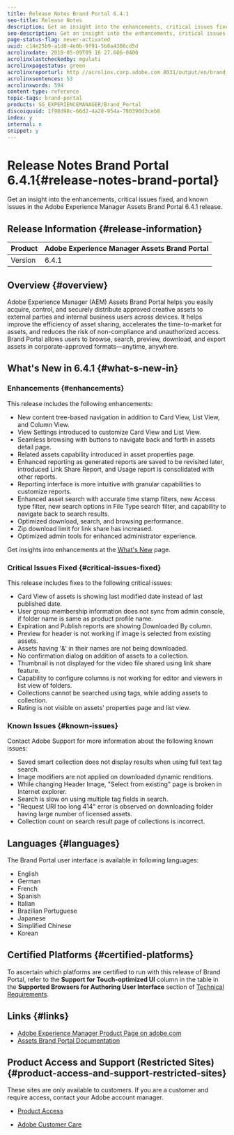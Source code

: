 ```yaml
---
title: Release Notes Brand Portal 6.4.1
seo-title: Release Notes
description: Get an insight into the enhancements, critical issues fixed, and known issues in the Adobe Experience Manager Assets Brand Portal 6.4.1 release.
seo-description: Get an insight into the enhancements, critical issues fixed, and known issues in the Adobe Experience Manager Assets Brand Portal 6.4.1 release.
page-status-flag: never-activated
uuid: c14e25b9-a1d0-4e0b-9f91-5b8a4386cd5d
acrolinxdate: 2018-05-09T09 16 27.606-0400
acrolinxlastcheckedby: mgulati
acrolinxpagestatus: green
acrolinxreporturl: http //acrolinx.corp.adobe.com 8031/output/en/brand_portal_release_notes_641_krs_workflow_3f5278c7e8d024ea_75_report.xml
acrolinxsentences: 53
acrolinxwords: 594
content-type: reference
topic-tags: brand-portal
products: SG_EXPERIENCEMANAGER/Brand_Portal
discoiquuid: 1f98d98c-66d2-4a28-954a-780390d3ceb8
index: y
internal: n
snippet: y
---
```


# Release Notes Brand Portal 6.4.1{#release-notes-brand-portal}

Get an insight into the enhancements, critical issues fixed, and known issues in the Adobe Experience Manager Assets Brand Portal 6.4.1 release.

## Release Information {#release-information}

| Product |Adobe Experience Manager Assets Brand Portal |
|---|---|
| Version |6.4.1 |

## Overview {#overview}

Adobe Experience Manager (AEM) Assets Brand Portal helps you easily acquire, control, and securely distribute approved creative assets to external parties and internal business users across devices. It helps improve the efficiency of asset sharing, accelerates the time-to-market for assets, and reduces the risk of non-compliance and unauthorized access. Brand Portal allows users to browse, search, preview, download, and export assets in corporate-approved formats—anytime, anywhere.

## What's New in 6.4.1 {#what-s-new-in}

### Enhancements {#enhancements}

This release includes the following enhancements:

* New content tree-based navigation in addition to Card View, List View, and Column View.
* View Settings introduced to customize Card View and List View.
* Seamless browsing with buttons to navigate back and forth in assets detail page.
* Related assets capability introduced in asset properties page.
* Enhanced reporting as generated reports are saved to be revisited later, introduced Link Share Report, and Usage report is consolidated with other reports.
* Reporting interface is more intuitive with granular capabilities to customize reports.
* Enhanced asset search with accurate time stamp filters, new Access type filter, new search options in File Type search filter, and capability to navigate back to search results.
* Optimized download, search, and browsing performance.
* Zip download limit for link share has increased.
* Optimized admin tools for enhanced administrator experience.

Get insights into enhancements at the [What's New](/whats-new.md) page.

### Critical Issues Fixed {#critical-issues-fixed}

This release includes fixes to the following critical issues:

* Card View of assets is showing last modified date instead of last published date.
* User group membership information does not sync from admin console, if folder name is same as product profile name.
* Expiration and Publish reports are showing Downloaded By column.
* Preview for header is not working if image is selected from existing assets.
* Assets having '&' in their names are not being downloaded.
* No confirmation dialog on addition of assets to a collection.
* Thumbnail is not displayed for the video file shared using link share feature.
* Capability to configure columns is not working for editor and viewers in list view of folders.
* Collections cannot be searched using tags, while adding assets to collection.
* Rating is not visible on assets' properties page and list view.

### Known Issues {#known-issues}

Contact Adobe Support for more information about the following known issues:

* Saved smart collection does not display results when using full text tag search.
* Image modifiers are not applied on downloaded dynamic renditions.
* While changing Header Image, "Select from existing" page is broken in Internet explorer.
* Search is slow on using multiple tag fields in search.
* "Request URI too long 414" error is observed on downloading folder having large number of licensed assets.
* Collection count on search result page of collections is incorrect.

## Languages {#languages}

The Brand Portal user interface is available in following languages:

* English
* German
* French
* Spanish
* Italian
* Brazilian Portuguese
* Japanese
* Simplified Chinese
* Korean

## Certified Platforms {#certified-platforms}

To ascertain which platforms are certified to run with this release of Brand Portal, refer to the **Support for Touch-optimized UI** column in the table in the **Supported Browsers for Authoring User Interface** section of [Technical Requirements](https://docs.adobe.com/content/docs/en/aem/6-3/deploy/technical-requirements.html).

## Links {#links}

* [Adobe Experience Manager Product Page on adobe.com](http://www.adobe.com/in/marketing-cloud/experience-manager.html)
* [Assets Brand Portal Documentation](https://helpx.adobe.com/experience-manager/brand-portal/user-guide.html)

## Product Access and Support (Restricted Sites) {#product-access-and-support-restricted-sites}

These sites are only available to customers. If you are a customer and require access, contact your Adobe account manager.

* [](http://daycare.day.com) [Product Access](https://login.marketing.adobe.com)

* [Adobe Customer Care](https://helpx.adobe.com/contact.html)


